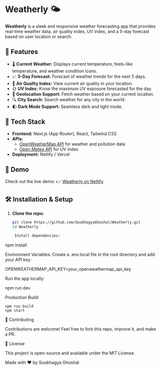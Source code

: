 # Weatherly 🌤️

**Weatherly** is a sleek and responsive weather forecasting app that provides real-time weather data, air quality index, UV index, and a 5-day forecast based on user location or search.

## 🌟 Features

- 🌡️ **Current Weather:** Displays current temperature, feels-like temperature, and weather condition icons.
- 📈 **5-Day Forecast:** Forecast of weather trends for the next 5 days.
- 🍃 **Air Quality Index:** View current air quality in your location.
- 🌞 **UV Index:** Know the maximum UV exposure forecasted for the day.
- 📍 **Geolocation Support:** Fetch weather based on your current location.
- 🔍 **City Search:** Search weather for any city in the world.
- 🌓 **Dark Mode Support:** Seamless dark and light mode.

## 🚀 Tech Stack

- **Frontend:** Next.js (App Router), React, Tailwind CSS
- **APIs:** 
  - [OpenWeatherMap API](https://openweathermap.org/api) for weather and pollution data
  - [Open Meteo API](https://open-meteo.com/en) for UV index
- **Deployment:** Netlify / Vercel

## 📸 Demo

Check out the live demo:
👉 [Weatherly on Netlify](https://weatherly-soubhagya.netlify.app)

## 🛠️ Installation & Setup

1. **Clone the repo:**
   ```bash
   git clone https://github.com/SoubhagyaGhoshal/Weatherly.git
   cd Weatherly

    Install dependencies:

npm install

Environment Variables:
Create a .env.local file in the root directory and add your API key:

OPENWEATHERMAP_API_KEY=your_openweathermap_api_key

Run the app locally:

npm run dev

Production Build:

    npm run build
    npm start

🤝 Contributing

Contributions are welcome! Feel free to fork this repo, improve it, and make a PR.


📜 License

This project is open-source and available under the MIT License.



Made with ❤️ by Soubhagya Ghoshal

